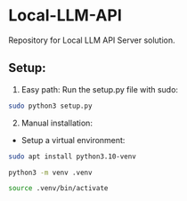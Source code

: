 # Local-LLM-API
Repository for Local LLM API Server solution.

## Setup:

1. Easy path: Run the setup.py file with sudo:

```bash
sudo python3 setup.py
```

2. Manual installation:

- Setup a virtual environment:

```bash
sudo apt install python3.10-venv
```
```bash
python3 -m venv .venv
```
```bash
source .venv/bin/activate
```